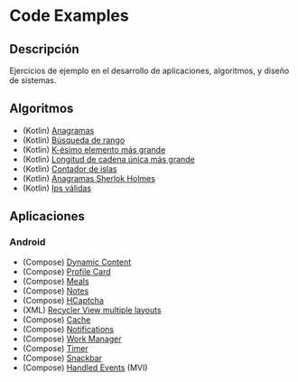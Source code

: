 # Code Examples

## Descripción

Ejercicios de ejemplo en el desarrollo de aplicaciones, algoritmos, y diseño de sistemas.

## Algoritmos

- (Kotlin) [Anagramas](https://github.com/cmg-dev-mx/Code-Examples/blob/main/Kotlin/src/main/kotlin/Anagrams.kt)
- (Kotlin) [Búsqueda de rango](https://github.com/cmg-dev-mx/Code-Examples/blob/main/Kotlin/src/main/kotlin/FirstAndLastPosition.kt)
- (Kotlin) [K-ésimo elemento más grande](https://github.com/cmg-dev-mx/Code-Examples/blob/main/Kotlin/src/main/kotlin/KthLargestElement.kt)
- (Kotlin) [Longitud de cadena única más grande](https://github.com/cmg-dev-mx/Code-Examples/blob/main/Kotlin/src/main/kotlin/LongestUniqueString.kt)
- (Kotlin) [Contador de islas](https://github.com/cmg-dev-mx/Code-Examples/blob/main/Kotlin/src/main/kotlin/Patches.kt)
- (Kotlin) [Anagramas Sherlok Holmes](https://github.com/cmg-dev-mx/Code-Examples/blob/main/Kotlin/src/main/kotlin/SherlokHolmesAnagram.kt)
- (Kotlin) [Ips válidas](https://github.com/cmg-dev-mx/Code-Examples/blob/main/Kotlin/src/main/kotlin/ValidIps.kt)

## Aplicaciones

### Android

- (Compose) [Dynamic Content](https://github.com/cmg-dev-mx/Code-Examples/tree/main/Android/Dynamic_Content)
- (Compose) [Profile Card](https://github.com/cmg-dev-mx/Code-Examples/tree/main/Android/ProfileCard)
- (Compose) [Meals](https://github.com/cmg-dev-mx/Code-Examples/tree/main/Android/Meals)
- (Compose) [Notes](https://github.com/cmg-dev-mx/Code-Examples/tree/main/Android/Notes)
- (Compose) [HCaptcha](https://github.com/cmg-dev-mx/Code-Examples/tree/main/Android/HCaptcha)
- (XML) [Recycler View multiple layouts](https://github.com/cmg-dev-mx/Code-Examples/tree/main/Android/RecyclerViewDemo)
- (Compose) [Cache](https://github.com/cmg-dev-mx/Code-Examples/tree/main/Android/Cache)
- (Compose) [Notifications](https://github.com/cmg-dev-mx/Code-Examples/tree/main/Android/SimpleNotifications)
- (Compose) [Work Manager](https://github.com/cmg-dev-mx/Code-Examples/tree/main/Android/WorkManager)
- (Compose) [Timer](https://github.com/cmg-dev-mx/Code-Examples/tree/main/Android/BroadcastTimer)
- (Compose) [Snackbar](https://github.com/cmg-dev-mx/Code-Examples/tree/main/Android/ComposeSnackbar)
- (Compose) [Handled Events](https://github.com/cmg-dev-mx/Code-Examples/tree/main/Android/HandledEvents) (MVI)
